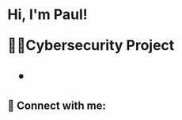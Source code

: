 <h1>Hi, I'm Paul!

👨‍💻Cybersecurity Project


-
<h2> 🤳 Connect with me:</h2>



[twitter]: [https://x.com/leop2j?t=JFj1eluJ5BIXFur1O21Xeg&s=08
[linkedin]: http://www.linkedin.com/in/paul-akaya-761071219
